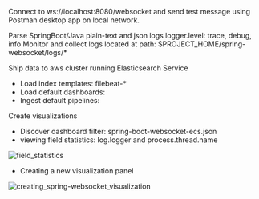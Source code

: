 Connect to ws://localhost:8080/websocket and send test message using Postman desktop app on local network.

Parse SpringBoot/Java plain-text and json logs logger.level: trace, debug, info
Monitor and collect logs located at path: $PROJECT_HOME/spring-websocket/logs/* 

Ship data to aws cluster running Elasticsearch Service
- Load index templates: filebeat-*
- Load default dashboards:
- Ingest default pipelines: 

Create visualizations
- Discover dashboard filter: spring-boot-websocket-ecs.json
- viewing field statistics: log.logger and process.thread.name

![field_statistics](https://user-images.githubusercontent.com/54422342/189035703-f0e67e70-4a84-48e5-80f8-fdb2ad88982d.jpg)

- Creating a new visualization panel

![creating_spring-websocket_visualization](https://user-images.githubusercontent.com/54422342/189037901-58ad6c3d-9060-4c21-bea5-3e85e1f50585.jpg)
